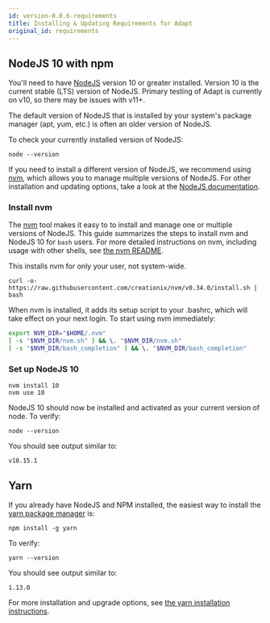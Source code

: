 ```yaml
---
id: version-0.0.6-requirements
title: Installing & Updating Requirements for Adapt
original_id: requirements
---
```

<!-- DOCTOC SKIP -->

## NodeJS 10 with npm

You'll need to have [NodeJS](https://nodejs.org) version 10 or greater installed. Version 10 is the current stable (LTS) version of NodeJS. Primary testing of Adapt is currently on v10, so there may be issues with v11+. 

The default version of NodeJS that is installed by your system's package manager (apt, yum, etc.) is often an older version of NodeJS.

To check your currently installed version of NodeJS:
```console
node --version
```

If you need to install a different version of NodeJS, we recommend using [nvm](https://github.com/creationix/nvm), which allows you to manage multiple versions of NodeJS. For other installation and updating options, take a look at the [NodeJS documentation](https://nodejs.org/en/download/).

### Install nvm
The [nvm](https://github.com/creationix/nvm) tool makes it easy to to install and manage one or multiple versions of NodeJS. This guide summarizes the steps to install nvm and NodeJS 10 for `bash` users. For more detailed instructions on nvm, including usage with other shells, see [the nvm README](https://github.com/creationix/nvm).

This installs nvm for only your user, not system-wide.
```console
curl -o- https://raw.githubusercontent.com/creationix/nvm/v0.34.0/install.sh | bash
```
When nvm is installed, it adds its setup script to your .bashrc, which will
take effect on your next login. To start using nvm immediately:
```bash
export NVM_DIR="$HOME/.nvm"
[ -s "$NVM_DIR/nvm.sh" ] && \. "$NVM_DIR/nvm.sh"
[ -s "$NVM_DIR/bash_completion" ] && \. "$NVM_DIR/bash_completion"
```

### Set up NodeJS 10

```console
nvm install 10
nvm use 10
```
NodeJS 10 should now be installed and activated as your current version of
node. To verify:
```console
node --version
```
You should see output similar to:
```console
v10.15.1
```

## Yarn

If you already have NodeJS and NPM installed, the easiest way to install the [yarn package manager](https://yarnpkg.com) is:
```console
npm install -g yarn
```

To verify:
```console
yarn --version
```
You should see output similar to:
```console
1.13.0
```

For more installation and upgrade options, see [the yarn installation instructions](https://yarnpkg.com/en/docs/install).
